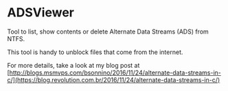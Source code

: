 # ADSViewer
Tool to list, show contents or delete Alternate Data Streams (ADS) from NTFS. 

This tool is handy to unblock files that come from the internet. 

For more details, take a look at my blog post at [http://blogs.msmvps.com/bsonnino/2016/11/24/alternate-data-streams-in-c/](https://blog.revolution.com.br/2016/11/24/alternate-data-streams-in-c/)
